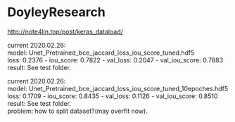# DoyleyResearch
http://note4lin.top/post/keras_dataload/

current 2020.02.26:  
model: Unet_Pretrained_bce_jaccard_loss_iou_score_tuned.hdf5  
loss: 0.2376 - iou_score: 0.7822 - val_loss: 0.2047 - val_iou_score: 0.7883
result: See test folder.

current 2020.02.26:  
model: Unet_Pretrained_bce_jaccard_loss_iou_score_tuned_10epoches.hdf5  
loss: 0.1709 - iou_score: 0.8435 - val_loss: 0.1126 - val_iou_score: 0.8510  
result: See test folder.  
problem: how to split dataset?(may overfit now).